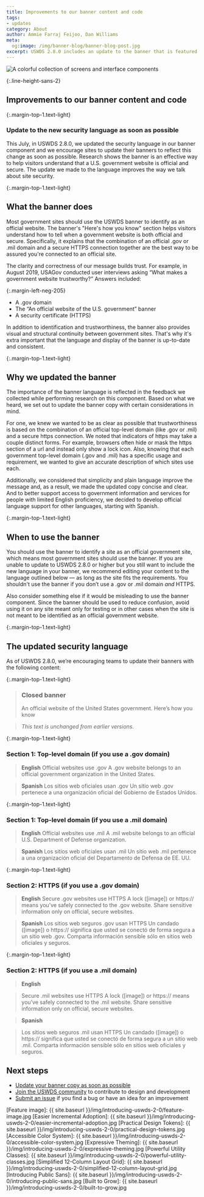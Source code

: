 ```yaml
---
title: Improvements to our banner content and code
tags:
- updates
category: About
author: Ammie Farraj Feijoo, Dan Williams
meta:
  og:image: /img/banner-blog/banner-blog-post.jpg
excerpt: USWDS 2.8.0 includes an update to the banner that is featured on many government websites, and teams are encouraged to update the copy as soon as possible.
---
```


<img src="{{ site.baseurl }}/img/banner-blog/banner-blog-post.jpg" alt="A colorful collection of screens and interface components" class="width-full tablet:width-tablet-lg maxw-full tablet:maxw-tablet-lg">

{:.line-height-sans-2}
## Improvements to our banner content and code
{:.margin-top-1.text-light}
### Update to the new security language as soon as possible

This July, in USWDS 2.8.0, we updated the security language in our banner component and we encourage sites to update their banners to reflect this change as soon as possible. Research shows the banner is an effective way to help visitors understand that a U.S. government website is official and secure. The update we made to the language improves the way we talk about site security.

{:.margin-top-1.text-light}
## What the banner does
Most government sites should use the USWDS banner to identify as an official website. The banner's "Here's how you know" section helps visitors understand how to tell when a government website is both official and secure. Specifically, it explains that the combination of an official .gov or .mil domain and a secure HTTPS connection together are the best way to be assured you're connected to an official site.

The clarity and correctness of our message builds trust. For example, in August 2019, USAGov conducted user interviews asking “What makes a government website trustworthy?” Answers included:

{:.margin-left-neg-205}
- A .gov domain
- The “An official website of the U.S. government” banner
- A security certificate (HTTPS)

In addition to identification and trustworthiness, the banner also provides visual and structural continuity between government sites. That's why it's extra important that the language and display of the banner is up-to-date and consistent.

{:.margin-top-1.text-light}
## Why we updated the banner
The importance of the banner language is reflected in the feedback we collected while performing research on this component. Based on what we heard, we set out to update the banner copy with certain considerations in mind.

For one, we knew we wanted to be as clear as possible that trustworthiness is based on the combination of an official top-level domain (like .gov or .mil) and a secure https connection. We noted that indicators of https may take a couple distinct forms. For example, browsers often hide or mask the https section of a url and instead only show a lock icon. Also, knowing that each government top-level domain (.gov and .mil) has a specific usage and requirement, we wanted to give an accurate description of which sites use each.

Additionally, we considered that simplicity and plain language improve the message and, as a result, we made the updated copy concise and clear. And to better support access to government information and services for people with limited English proficiency, we decided to develop official language support for other languages, starting with Spanish.

{:.margin-top-1.text-light}
## When to use the banner
You should use the banner to identify a site as an official government site, which means most government sites should use the banner. If you are unable to update to USWDS 2.8.0 or higher but you still want to include the new language in your banner, we recommend editing your content to the language outlined below — as long as the site fits the requirements. You shouldn't use the banner if you don’t use a .gov or .mil domain *and* HTTPS.

Also consider something else if it would be misleading to use the banner component. Since the banner should be used to reduce confusion, avoid using it on any site meant only for testing or in other cases when the site is not meant to be identified as an official government website.

{:.margin-top-1.text-light}
## The updated security language

As of USWDS 2.8.0, we’re encouraging teams to update their banners with the following content:

{:.margin-top-1.text-light}
> ### Closed banner
> An official website of the United States government. Here’s how you know

> *This text is unchanged from earlier versions.*

{:.margin-top-1.text-light}
### Section 1: Top-level domain (if you use a .gov domain)

> **English**
> Official websites use .gov
> A .gov website belongs to an official government organization in the United States.

> **Spanish**
> Los sitios web oficiales usan .gov
> Un sitio web .gov pertenece a una organización oficial del Gobierno de Estados Unidos.

{:.margin-top-1.text-light}
### Section 1: Top-level domain (if you use a .mil domain)

> **English**
> Official websites use .mil
> A .mil website belongs to an official U.S. Department of Defense organization.

> **Spanish**
> Los sitios web oficiales usan .mil
> Un sitio web .mil pertenece a una organización oficial del Departamento de Defensa de EE. UU.

{:.margin-top-1.text-light}
### Section 2: HTTPS (if you use a .gov domain)

> **English**
> Secure .gov websites use HTTPS
> A lock ([image]) or https:// means you’ve safely connected to the .gov website. Share sensitive information only on official, secure websites.

> **Spanish**
> Los sitios web seguros .gov usan HTTPS
> Un candado ([image]) o https:// significa que usted se conectó de forma segura a un sitio web .gov. Comparta información sensible sólo en sitios web oficiales y seguros.

{:.margin-top-1.text-light}
### Section 2: HTTPS  (if you use a .mil domain)

> **English**

> Secure .mil websites use HTTPS
> A lock ([image]) or https:// means you’ve safely connected to the .mil website. Share sensitive information only on official, secure websites.

> **Spanish**

> Los sitios web seguros .mil usan HTTPS
> Un candado ([image]) o https:// significa que usted se conectó de forma segura a un sitio web .mil. Comparta información sensible sólo en sitios web oficiales y seguros.

## Next steps
- [Update your banner copy as soon as possible](https://designsystem.digital.gov/components/banner)
- [Join the USWDS community](https://digital.gov/communities/uswds/) to contribute to design and development
- [Submit an issue](https://github.com/uswds/uswds/issues/new) if you find a bug or have an idea for an improvement


[Feature image]: {{ site.baseurl }}/img/introducing-uswds-2-0/feature-image.jpg
[Easier Incremental Adoption]: {{ site.baseurl }}/img/introducing-uswds-2-0/easier-incremental-adoption.jpg
[Practical Design Tokens]: {{ site.baseurl }}/img/introducing-uswds-2-0/practical-design-tokens.jpg
[Accessible Color System]: {{ site.baseurl }}/img/introducing-uswds-2-0/accessible-color-system.jpg
[Expressive Theming]: {{ site.baseurl }}/img/introducing-uswds-2-0/expressive-theming.jpg
[Powerful Utility Classes]: {{ site.baseurl }}/img/introducing-uswds-2-0/powerful-utility-classes.jpg
[Simplified 12-Column Layout Grid]: {{ site.baseurl }}/img/introducing-uswds-2-0/simplified-12-column-layout-grid.jpg
[Introducing Public Sans]: {{ site.baseurl }}/img/introducing-uswds-2-0/introducing-public-sans.jpg
[Built to Grow]: {{ site.baseurl }}/img/introducing-uswds-2-0/built-to-grow.jpg
